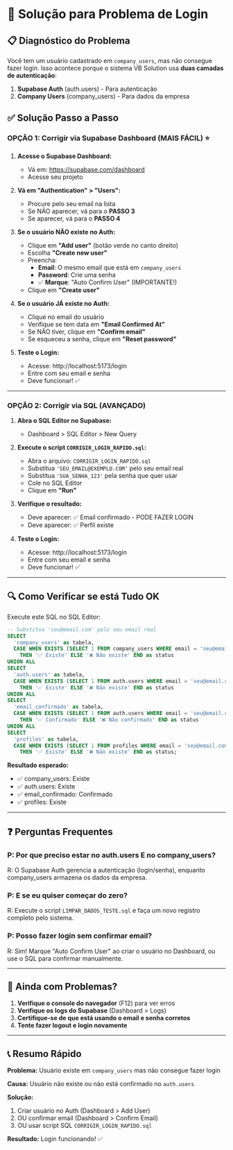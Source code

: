 # 🔧 Solução para Problema de Login

## 📋 Diagnóstico do Problema

Você tem um usuário cadastrado em `company_users`, mas não consegue fazer login. Isso acontece porque o sistema VB Solution usa **duas camadas de autenticação**:

1. **Supabase Auth** (auth.users) - Para autenticação
2. **Company Users** (company_users) - Para dados da empresa

## ✅ Solução Passo a Passo

### **OPÇÃO 1: Corrigir via Supabase Dashboard (MAIS FÁCIL)** ⭐

1. **Acesse o Supabase Dashboard:**
   - Vá em: https://supabase.com/dashboard
   - Acesse seu projeto

2. **Vá em "Authentication" > "Users":**
   - Procure pelo seu email na lista
   - Se NÃO aparecer, vá para o **PASSO 3**
   - Se aparecer, vá para o **PASSO 4**

3. **Se o usuário NÃO existe no Auth:**
   - Clique em **"Add user"** (botão verde no canto direito)
   - Escolha **"Create new user"**
   - Preencha:
     - **Email**: O mesmo email que está em `company_users`
     - **Password**: Crie uma senha
     - ✅ **Marque**: "Auto Confirm User" (IMPORTANTE!)
   - Clique em **"Create user"**

4. **Se o usuário JÁ existe no Auth:**
   - Clique no email do usuário
   - Verifique se tem data em **"Email Confirmed At"**
   - Se NÃO tiver, clique em **"Confirm email"**
   - Se esqueceu a senha, clique em **"Reset password"**

5. **Teste o Login:**
   - Acesse: http://localhost:5173/login
   - Entre com seu email e senha
   - Deve funcionar! ✅

---

### **OPÇÃO 2: Corrigir via SQL (AVANÇADO)**

1. **Abra o SQL Editor no Supabase:**
   - Dashboard > SQL Editor > New Query

2. **Execute o script `CORRIGIR_LOGIN_RAPIDO.sql`:**
   - Abra o arquivo: `CORRIGIR_LOGIN_RAPIDO.sql`
   - Substitua `'SEU_EMAIL@EXEMPLO.COM'` pelo seu email real
   - Substitua `'SUA_SENHA_123'` pela senha que quer usar
   - Cole no SQL Editor
   - Clique em **"Run"**

3. **Verifique o resultado:**
   - Deve aparecer: ✅ Email confirmado - PODE FAZER LOGIN
   - Deve aparecer: ✅ Perfil existe

4. **Teste o Login:**
   - Acesse: http://localhost:5173/login
   - Entre com seu email e senha
   - Deve funcionar! ✅

---

## 🔍 Como Verificar se está Tudo OK

Execute este SQL no SQL Editor:

```sql
-- Substitua 'seu@email.com' pelo seu email real
SELECT 
  'company_users' as tabela,
  CASE WHEN EXISTS (SELECT 1 FROM company_users WHERE email = 'seu@email.com') 
    THEN '✅ Existe' ELSE '❌ Não existe' END as status
UNION ALL
SELECT 
  'auth.users' as tabela,
  CASE WHEN EXISTS (SELECT 1 FROM auth.users WHERE email = 'seu@email.com') 
    THEN '✅ Existe' ELSE '❌ Não existe' END as status
UNION ALL
SELECT 
  'email_confirmado' as tabela,
  CASE WHEN EXISTS (SELECT 1 FROM auth.users WHERE email = 'seu@email.com' AND email_confirmed_at IS NOT NULL) 
    THEN '✅ Confirmado' ELSE '❌ Não confirmado' END as status
UNION ALL
SELECT 
  'profiles' as tabela,
  CASE WHEN EXISTS (SELECT 1 FROM profiles WHERE email = 'seu@email.com') 
    THEN '✅ Existe' ELSE '❌ Não existe' END as status;
```

**Resultado esperado:**
- ✅ company_users: Existe
- ✅ auth.users: Existe
- ✅ email_confirmado: Confirmado
- ✅ profiles: Existe

---

## ❓ Perguntas Frequentes

### **P: Por que preciso estar no auth.users E no company_users?**
R: O Supabase Auth gerencia a autenticação (login/senha), enquanto company_users armazena os dados da empresa.

### **P: E se eu quiser começar do zero?**
R: Execute o script `LIMPAR_DADOS_TESTE.sql` e faça um novo registro completo pelo sistema.

### **P: Posso fazer login sem confirmar email?**
R: Sim! Marque "Auto Confirm User" ao criar o usuário no Dashboard, ou use o SQL para confirmar manualmente.

---

## 🚨 Ainda com Problemas?

1. **Verifique o console do navegador** (F12) para ver erros
2. **Verifique os logs do Supabase** (Dashboard > Logs)
3. **Certifique-se de que está usando o email e senha corretos**
4. **Tente fazer logout e login novamente**

---

## 📞 Resumo Rápido

**Problema:** Usuário existe em `company_users` mas não consegue fazer login

**Causa:** Usuário não existe ou não está confirmado no `auth.users`

**Solução:** 
1. Criar usuário no Auth (Dashboard > Add User)
2. OU confirmar email (Dashboard > Confirm Email)
3. OU usar script SQL `CORRIGIR_LOGIN_RAPIDO.sql`

**Resultado:** Login funcionando! ✅

